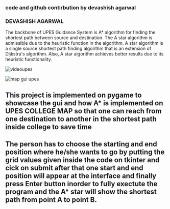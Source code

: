 

### code and github contirbution by devashish agarwal
### DEVASHISH AGARWAL 

The backbone of UPES Guidance System is A* algorithm for finding the shortest path between 
source and destination. The A star algorithm is admissible due to the heuristic function in the algorithm. A star algorithm is a single source shortest path finding algorithm that is an extension of Dijkstra's algorithm. Also, A star algorithm achieves better results due to its heuristic functionality.

![videoupes](https://user-images.githubusercontent.com/87289150/210217783-a0e3b002-7d08-480a-85af-6cdb223bf3e1.gif)

![map gui upes](https://user-images.githubusercontent.com/87289150/210216974-dac7adb7-e922-43fb-81b0-297e621ec8b5.jpg)



## This project is implemented on pygame to showcase the gui and how A* is implemented on UPES COLLEGE MAP so that one can reach from one destination to another in the shortest path inside college to save time


## The person has to choose the starting and end position where he/she wants to go by putting the grid values  given inside the code on tkinter and cick on submit after that one start and end position will appear at the interface and finally press Enter  button inorder to fully exectute the program and the A* star will show the shortest path from point A to point B.

